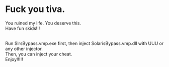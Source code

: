 # Fuck you tiva.
You ruined my life. You deserve this.<br>
Have fun skids!!!<br><br>

Run SlrsBypass.vmp.exe first, then inject SolarisBypass.vmp.dll with UUU or any other injector.<br>
Then, you can inject your cheat.<br>
Enjoy!!!!!
